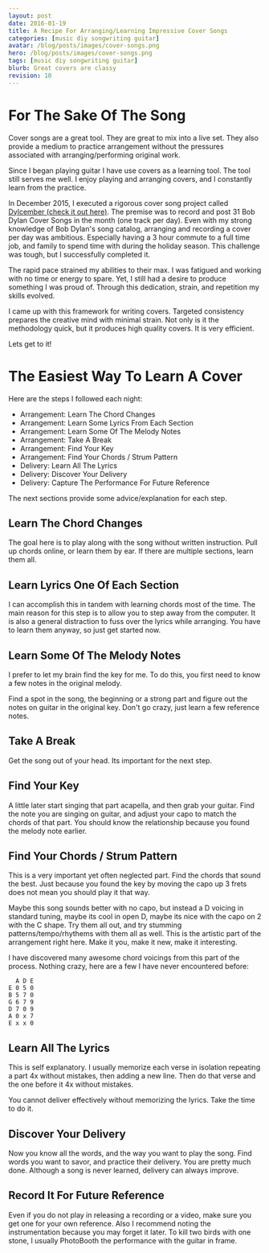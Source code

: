 ```yaml
---
layout: post
date: 2016-01-19
title: A Recipe For Arranging/Learning Impressive Cover Songs
categories: [music diy songwriting guitar]
avatar: /blog/posts/images/cover-songs.png
hero: /blog/posts/images/cover-songs.png
tags: [music diy songwriting guitar]
blurb: Great covers are classy
revision: 10
---
```


# For The Sake Of The Song

Cover songs are a great tool.
They are great to mix into a live set.
They also provide a medium to practice arrangement without the pressures associated with arranging/performing original work.

Since I began playing guitar I have use covers as a learning tool.
The tool still serves me well.
I enjoy playing and arranging covers, and I constantly learn from the practice.

In December 2015, I executed a rigorous cover song project called [Dylcember (check it out here)](https://soundcloud.com/richsoni/sets/my-dylcember).
The premise was to record and post 31 Bob Dylan Cover Songs in the month (one track per day).
Even with my strong knowledge of Bob Dylan's song catalog, arranging and recording a cover per day was ambitious.
Especially having a 3 hour commute to a full time job, and family to spend time with during the holiday season.
This challenge was tough, but I successfully completed it.

The rapid pace strained my abilities to their max.
I was fatigued and working with no time or energy to spare.
Yet, I still had a desire to produce something I was proud of.
Through this dedication, strain, and repetition my skills evolved.

I came up with this framework for writing covers.
Targeted consistency prepares the creative mind with minimal strain.
Not only is it the methodology quick, but it produces high quality covers.
It is very efficient.

Lets get to it!

# The Easiest Way To Learn A Cover

Here are the steps I followed each night:

* Arrangement: Learn The Chord Changes
* Arrangement: Learn Some Lyrics From Each Section
* Arrangement: Learn Some Of The Melody Notes
* Arrangement: Take A Break
* Arrangement: Find Your Key
* Arrangement: Find Your Chords / Strum Pattern
* Delivery: Learn All The Lyrics
* Delivery: Discover Your Delivery
* Delivery: Capture The Performance For Future Reference

The next sections provide some advice/explanation for each step.

## Learn The Chord Changes

The goal here is to play along with the song without written instruction.
Pull up chords online, or learn them by ear.
If there are multiple sections, learn them all.

## Learn Lyrics One Of Each Section

I can accomplish this in tandem with learning chords most of the time.
The main reason for this step is to allow you to step away from the computer.
It is also a general distraction to fuss over the lyrics while arranging.
You have to learn them anyway, so just get started now.

## Learn Some Of The Melody Notes

I prefer to let my brain find the key for me.
To do this, you first need to know a few notes in the original melody.

Find a spot in the song, the beginning or a strong part and figure out the notes on guitar in the original key.
Don't go crazy, just learn a few reference notes.

## Take A Break

Get the song out of your head.
Its important for the next step.

## Find Your Key

A little later start singing that part acapella, and then grab your guitar.
Find the note you are singing on guitar, and adjust your capo to match the chords of that part.
You should know the relationship because you found the melody note earlier.

## Find Your Chords / Strum Pattern

This is a very important yet often neglected part.
Find the chords that sound the best.
Just because you found the key by moving the capo up 3 frets does not mean you should play it that way.

Maybe this song sounds better with no capo, but instead a D voicing in standard tuning, maybe its cool in open D, maybe its nice with the capo on 2 with the C shape.
Try them all out, and try stumming patterns/tempo/rhythems with them all as well.
This is the artistic part of the arrangement right here.
Make it you, make it new, make it interesting.

I have discovered many awesome chord voicings from this part of the process.
Nothing crazy, here are a few I have never encountered before:

```
  A D E
E 0 5 0
B 5 7 0
G 6 7 9
D 7 0 9
A 0 x 7
E x x 0
```

## Learn All The Lyrics

This is self explanatory.
I usually memorize each verse in isolation repeating a part 4x without mistakes, then adding a new line.
Then do that verse and the one before it 4x without mistakes.

You cannot deliver effectively without memorizing the lyrics.
Take the time to do it.

## Discover Your Delivery

Now you know all the words, and the way you want to play the song.
Find words you want to savor, and practice their delivery.
You are pretty much done.
Although a song is never learned, delivery can always improve.

## Record It For Future Reference

Even if you do not play in releasing a recording or a video, make sure you get one for your own reference.
Also I recommend noting the instrumentation because you may forget it later.
To kill two birds with one stone, I usually PhotoBooth the performance with the guitar in frame.
